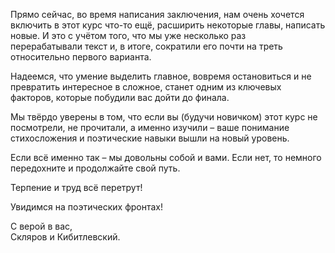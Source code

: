 Прямо сейчас, во время написания заключения, нам очень хочется включить в этот курс что-то ещё, расширить некоторые главы, написать новые. И это с учётом того, что мы уже несколько раз перерабатывали текст и, в итоге, сократили его почти на треть относительно первого варианта.   
  
Надеемся, что умение выделить главное, вовремя остановиться и не превратить интересное в сложное, станет одним из ключевых факторов, которые побудили вас дойти до финала.  
  
Мы твёрдо уверены в том, что если вы (будучи новичком) этот курс не посмотрели, не прочитали, а именно изучили – ваше понимание стихосложения и поэтические навыки вышли на новый уровень.  
  
Если всё именно так – мы довольны собой и вами. Если нет, то немного передохните и продолжайте свой путь.  
  
Терпение и труд всё перетрут!  
  
Увидимся на поэтических фронтах!  
  
С верой в вас,  
Скляров и Кибитлевский.